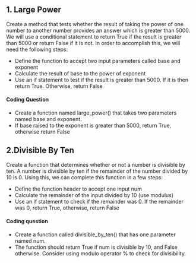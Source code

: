 ## 1. Large Power

Create a method that tests whether the result of taking the power of one number to another number provides an answer which is greater than 5000. We will use a conditional statement to return True if the result is greater than 5000 or return False if it is not. In order to accomplish this, we will need the following steps:
- Define the function to accept two input parameters called base and exponent
- Calculate the result of base to the power of exponent
- Use an if statement to test if the result is greater than 5000. If it is then return True. Otherwise, return False


#### Coding Question
- Create a function named large_power() that takes two parameters named base and exponent.
- If base raised to the exponent is greater than 5000, return True, otherwise return False

## 2.Divisible By Ten
Create a function that determines whether or not a number is divisible by ten. A number is divisible by ten if the remainder of the number divided by 10 is 0. Using this, we can complete this function in a few steps:

- Define the function header to accept one input num
- Calculate the remainder of the input divided by 10 (use modulus)
- Use an if statement to check if the remainder was 0. If the remainder was 0, return True, otherwise, return False


#### Coding question
- Create a function called divisible_by_ten() that has one parameter named num.
- The function should return True if num is divisible by 10, and False otherwise. Consider using modulo operator % to check for divisibility.